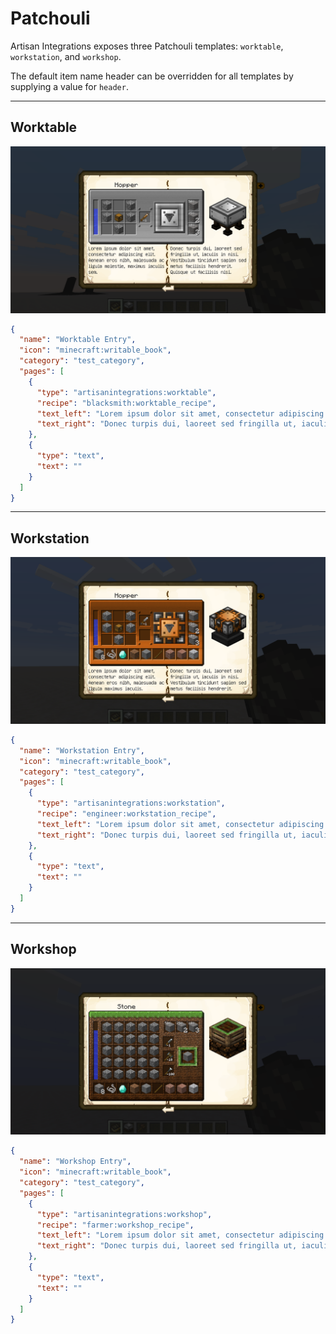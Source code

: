 # Patchouli

Artisan Integrations exposes three Patchouli templates: `worktable`, `workstation`, and `workshop`.

The default item name header can be overridden for all templates by supplying a value for `header`.

---

## Worktable

![alt text](images/worktable.png "Worktable")

```json
{
  "name": "Worktable Entry",
  "icon": "minecraft:writable_book",
  "category": "test_category",
  "pages": [
    {
      "type": "artisanintegrations:worktable",
      "recipe": "blacksmith:worktable_recipe",
      "text_left": "Lorem ipsum dolor sit amet, consectetur adipiscing elit. Aenean eros nibh, malesuada ac ligula molestie, maximus iaculis sem.",
      "text_right": "Donec turpis dui, laoreet sed fringilla ut, iaculis in nisi. Vestibulum tincidunt sapien sed metus facilisis hendrerit. Quisque ut facilisis nisi."
    },
    {
      "type": "text",
      "text": ""
    }
  ]
}
```

---

## Workstation

![alt text](images/workstation.png "Workstation")

```json
{
  "name": "Workstation Entry",
  "icon": "minecraft:writable_book",
  "category": "test_category",
  "pages": [
    {
      "type": "artisanintegrations:workstation",
      "recipe": "engineer:workstation_recipe",
      "text_left": "Lorem ipsum dolor sit amet, consectetur adipiscing elit. Aenean eros nibh, malesuada ac ligula maximus iaculis.",
      "text_right": "Donec turpis dui, laoreet sed fringilla ut, iaculis in nisi. Vestibulum tincidunt sapien sed metus facilisis hendrerit."
    },
    {
      "type": "text",
      "text": ""
    }
  ]
}
```

---

## Workshop

![alt text](images/workshop.png "Workshop")

```json
{
  "name": "Workshop Entry",
  "icon": "minecraft:writable_book",
  "category": "test_category",
  "pages": [
    {
      "type": "artisanintegrations:workshop",
      "recipe": "farmer:workshop_recipe",
      "text_left": "Lorem ipsum dolor sit amet, consectetur adipiscing elit. Aenean eros nibh, malesuada ac ligula maximus iaculis.",
      "text_right": "Donec turpis dui, laoreet sed fringilla ut, iaculis in nisi. Vestibulum tincidunt sapien sed metus facilisis hendrerit."
    },
    {
      "type": "text",
      "text": ""
    }
  ]
}
```
